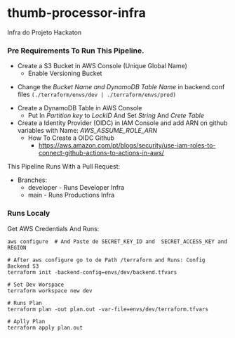 # thumb-processor-infra
Infra do Projeto Hackaton


### Pre Requirements To Run This Pipeline.

- Create a S3 Bucket in AWS Console (Unique Global Name)
  - Enable Versioning Bucket
* Change the *Bucket Name and DynamoDB Table Name* in backend.conf files `(./terraform/envs/dev | ./terraform/envs/prod)`
- Create a DynamoDB Table in AWS Console
  - Put In *Partition key* to *LockID* And Set *String* And *Crete Table*
- Create a Identity Provider (OIDC) in IAM Console and add ARN on github variables with Name: *AWS_ASSUME_ROLE_ARN*
  - How To Create a OIDC Github
    - https://aws.amazon.com/pt/blogs/security/use-iam-roles-to-connect-github-actions-to-actions-in-aws/


This Pipeline Runs With a Pull Request:
- Branches:
    - developer - Runs Developer Infra
    - main      - Runs Productions Infra

### Runs Localy

Get AWS Credentials And Runs:
```shell
aws configure  # And Paste de SECRET_KEY_ID and  SECRET_ACCESS_KEY and REGION

# After aws configure go to de Path /terraform and Runs: Config Backend S3
terraform init -backend-config=envs/dev/backend.tfvars

# Set Dev Worspace
terraform workspace new dev

# Runs Plan
terraform plan -out plan.out -var-file=envs/dev/terraform.tfvars

# Aplly Plan
terraform apply plan.out
```